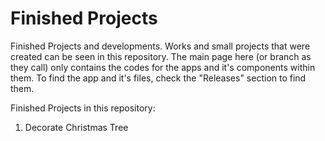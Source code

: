# Finished Projects
Finished Projects and developments.
Works and small projects that were created can be seen in this repository.
The main page here (or branch as they call) only contains the codes for the apps and it's components within them.
To find the app and it's files, check the "Releases" section to find them.

Finished Projects in this repository:
1. Decorate Christmas Tree
